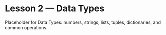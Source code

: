 # Lesson 2 — Data Types

Placeholder for Data Types: numbers, strings, lists, tuples, dictionaries, and common operations.

<!-- Add content here -->
